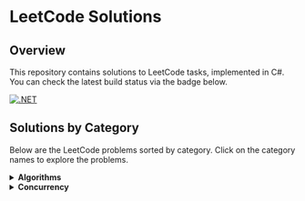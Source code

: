 # LeetCode Solutions

## Overview
This repository contains solutions to LeetCode tasks, implemented in C#. You can check the latest build status via the badge below.

[![.NET](https://github.com/eremeeveugene/leetcode/actions/workflows/dotnet.yml/badge.svg)](https://github.com/eremeeveugene/leetcode)

## Solutions by Category

Below are the LeetCode problems sorted by category. Click on the category names to explore the problems.

<details>
  <summary><strong>Algorithms</strong></summary>
  <p>

  - [2. Add Two Numbers](https://leetcode.com/problems/add-two-numbers/description/)
  - [67. Add Binary](https://leetcode.com/problems/add-binary/description/)
  - [70. Climbing Stairs](https://leetcode.com/problems/climbing-stairs/description/)
  - [94. Binary Tree Inorder Traversal](https://leetcode.com/problems/binary-tree-inorder-traversal/description/)
  - [110. Balanced Binary Tree](https://leetcode.com/problems/balanced-binary-tree/description/)
  - [121. Best Time to Buy and Sell Stock](https://leetcode.com/problems/best-time-to-buy-and-sell-stock/description/)
  - [217. Contains Duplicate](https://leetcode.com/problems/contains-duplicate/description/)
  - [219. Contains Duplicate II](https://leetcode.com/problems/contains-duplicate-ii/description/)
  - [257. Binary Tree Paths](https://leetcode.com/problems/binary-tree-paths/description/)
  - [258. Add Digits](https://leetcode.com/problems/add-digits/description/)
  - [415. Add Strings](https://leetcode.com/problems/add-strings/description/)
  - [561. Array Partition](https://leetcode.com/problems/array-partition/description/)
  - [623. Add One Row to Tree](https://leetcode.com/problems/add-one-row-to-tree/description/)
  - [787. Cheapest Flights Within K Stops](https://leetcode.com/problems/cheapest-flights-within-k-stops/description/)
  - [930. Binary Subarrays With Sum](https://leetcode.com/problems/binary-subarrays-with-sum/description/)
  - [948. Bag of Tokens](https://leetcode.com/problems/bag-of-tokens/description/)
  - [989. Add to Array-Form of Integer](https://leetcode.com/problems/add-to-array-form-of-integer/description/)
  - [1630. Arithmetic Subarrays](https://leetcode.com/problems/arithmetic-subarrays/description/)
  - [1662. Check If Two String Arrays are Equivalent](https://leetcode.com/problems/check-if-two-string-arrays-are-equivalent/description/)
  - [1716. Calculate Money in Leetcode Bank](https://leetcode.com/problems/calculate-money-in-leetcode-bank/description/)
  - [1832. Check if the Sentence Is Pangram](https://leetcode.com/problems/check-if-the-sentence-is-pangram/description/)
  - [1920. Build Array from Permutation](https://leetcode.com/problems/build-array-from-permutation/description/)
  - [1929. Concatenation of Array](https://leetcode.com/problems/concatenation-of-array/description/)
  - [2235. Add Two Integers](https://leetcode.com/problems/add-two-integers/description/)
  - [2651. Calculate Delayed Arrival Time](https://leetcode.com/problems/calculate-delayed-arrival-time/description/)
  - [2706. Buy Two Chocolates](https://leetcode.com/problems/buy-two-chocolates/description/)

  </p>
</details>

<details>
  <summary><strong>Concurrency</strong></summary>
  <p>

  - More problems coming soon!

  </p>
</details>
